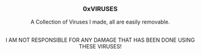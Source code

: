 <br/>
<p align="center">
  <h3 align="center">0xVIRUSES</h3>

  <p align="center">
    A Collection of Viruses I made, all are easily removable.
    <br/>
    <br/>
  </p>
  <p align="center">
    I AM NOT RESPONSIBLE FOR ANY DAMAGE THAT HAS BEEN DONE USING THESE VIRUSES!
    <br/>
    <br/>
  </p>
</p>
